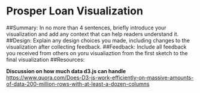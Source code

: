 # Prosper Loan Visualization
##Summary:
In no more than 4 sentences, briefly introduce your visualization and add any context that can help readers understand it.
##Design:
Explain any design choices you made, including changes to the visualization after collecting feedback.
##Feedback:
Include all feedback you received from others on yoru visualiaztion from the first sketch to the final visualization
##Resources:

**Discussion on how much data d3.js can handle**
https://www.quora.com/Does-D3-js-work-efficiently-on-massive-amounts-of-data-200-million-rows-with-at-least-a-dozen-columns
